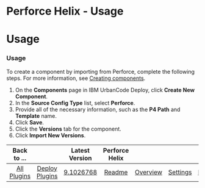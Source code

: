 
Perforce Helix - Usage
======================

# Usage


### Usage




To create a component by importing from Perforce, complete the following steps. For more information, see [Creating components](http://www-01.ibm.com/support/knowledgecenter/SS4GSP_6.2.1/com.ibm.udeploy.doc/topics/comp_create.html "Creating components").

1. On the **Components** page in IBM UrbanCode Deploy, click **Create New Component**.
2. In the **Source Config Type** list, select **Perforce**.
3. Provide all of the necessary information, such as the **P4 Path** and **Template** name.
4. Click **Save**.
5. Click the **Versions** tab for the component.
6. Click **Import New Versions**.

|Back to ...||Latest Version|Perforce Helix ||||
| :---: | :---: | :---: | :---: | :---: | :---: | :---: |
|[All Plugins](../../index.md)|[Deploy Plugins](../README.md)|[9.1026768](https://raw.githubusercontent.com/UrbanCode/IBM-UCD-PLUGINS/main/files/PerforceSourceConfig/PerforceSourceConfig-9.1026768.zip)|[Readme](README.md)|[Overview](overview.md)|[Settings](settings.md)|[Downloads](downloads.md)|
